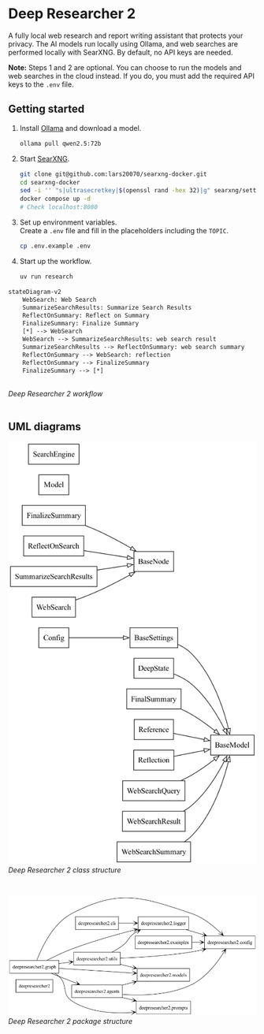 # Deep Researcher 2

A fully local web research and report writing assistant that protects your privacy.
The AI models run locally using Ollama, and web searches are performed locally with SearXNG.
By default, no API keys are needed.

**Note:** Steps 1 and 2 are optional. You can choose to run the models and web searches in the cloud instead.
If you do, you must add the required API keys to the `.env` file.


## Getting started
1. Install [Ollama](https://ollama.com) and download a model.
   ```bash
   ollama pull qwen2.5:72b
   ```
2. Start [SearXNG](https://docs.searxng.org).
   ```bash
   git clone git@github.com:lars20070/searxng-docker.git
   cd searxng-docker
   sed -i '' "s|ultrasecretkey|$(openssl rand -hex 32)|g" searxng/settings.yml
   docker compose up -d
   # Check localhost:8080
   ```
3. Set up environment variables.<br>
Create a `.env` file and fill in the placeholders including the `TOPIC`.
   ```bash
   cp .env.example .env
   ```
4. Start up the workflow.
   ```bash
   uv run research
   ```

``` mermaid
stateDiagram-v2
    WebSearch: Web Search
    SummarizeSearchResults: Summarize Search Results
    ReflectOnSummary: Reflect on Summary
    FinalizeSummary: Finalize Summary
    [*] --> WebSearch
    WebSearch --> SummarizeSearchResults: web search result
    SummarizeSearchResults --> ReflectOnSummary: web search summary
    ReflectOnSummary --> WebSearch: reflection
    ReflectOnSummary --> FinalizeSummary
    FinalizeSummary --> [*]
```
<br>*Deep Researcher 2 workflow*
<br>
<br>

## UML diagrams

![class diagram](./uml/classes.png "Deep Researcher 2 class structure")
<br>*Deep Researcher 2 class structure*

<br>

![package diagram](./uml/packages.png "Deep Researcher 2 package structure")
<br>*Deep Researcher 2 package structure*

<br>
<br>
